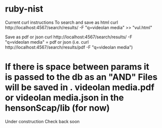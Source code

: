 ruby-nist
=========
Current curl instructions
To search and save as html
curl http://localhost:4567/search/results/ -F "q=videolan media" >> "vul.html"

Save as pdf or json
curl http://localhost:4567/search/results/<format> -F "q=videolan media"
<format> = pdf or json (i.e. curl http://localhost:4567/search/results/pdf -F "q=videolan media")

If there is space between params it is passed to the db as an "AND"
Files will be saved in <query>.<output format>
	videolan media.pdf or videolan media.json in the hensonScap/lib (for now)
==================
Under construction
Check back soon
